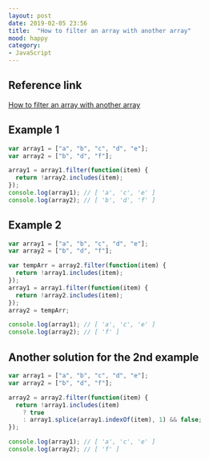 ```yaml
---
layout: post
date: 2019-02-05 23:56
title:  "How to filter an array with another array"
mood: happy
category: 
- JavaScript
---
```


## Reference link

[How to filter an array with another array](https://www.freecodecamp.org/forum/t/how-to-filter-an-array-with-another-array/139352)

## Example 1

```js
var array1 = ["a", "b", "c", "d", "e"];
var array2 = ["b", "d", "f"];

array1 = array1.filter(function(item) {
  return !array2.includes(item);
});
console.log(array1); // [ 'a', 'c', 'e' ]
console.log(array2); // [ 'b', 'd', 'f' ]
```

## Example 2

```js
var array1 = ["a", "b", "c", "d", "e"];
var array2 = ["b", "d", "f"];

var tempArr = array2.filter(function(item) {
  return !array1.includes(item);
});
array1 = array1.filter(function(item) {
  return !array2.includes(item);
});
array2 = tempArr;

console.log(array1); // [ 'a', 'c', 'e' ]
console.log(array2); // [ 'f' ]
```

## Another solution for the 2nd example

```js
var array1 = ["a", "b", "c", "d", "e"];
var array2 = ["b", "d", "f"];

array2 = array2.filter(function(item) {
  return !array1.includes(item)
    ? true
    : array1.splice(array1.indexOf(item), 1) && false;
});

console.log(array1); // [ 'a', 'c', 'e' ]
console.log(array2); // [ 'f' ]
```